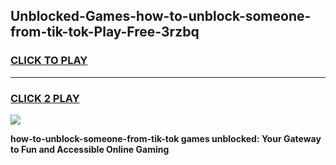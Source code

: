 
## Unblocked-Games-how-to-unblock-someone-from-tik-tok-Play-Free-3rzbq
<h3>
<a href="https://premium76.site?title=how-to-unblock-someone-from-tik-tok&ref=23A">CLICK TO PLAY</a></h3>
<hr>

<h3>
<a href="https://premium76.site?title=how-to-unblock-someone-from-tik-tok&ref=23A">CLICK 2 PLAY</a>
  
</h3>

<a href="https://premium76.site?title=how-to-unblock-someone-from-tik-tok&ref=23A"><img src="https://clearcache.store/games.png"></a>


**how-to-unblock-someone-from-tik-tok games unblocked: Your Gateway to Fun and Accessible Online Gaming**
